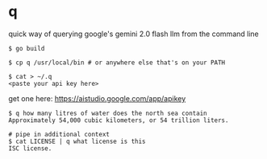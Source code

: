 q
=

quick way of querying google's gemini 2.0 flash llm from the command line

```
$ go build
```

```
$ cp q /usr/local/bin # or anywhere else that's on your PATH

```

```
$ cat > ~/.q
<paste your api key here>
```
get one here: https://aistudio.google.com/app/apikey

```
$ q how many litres of water does the north sea contain
Approximately 54,000 cubic kilometers, or 54 trillion liters.
```

```
# pipe in additional context
$ cat LICENSE | q what license is this
ISC license.
```
